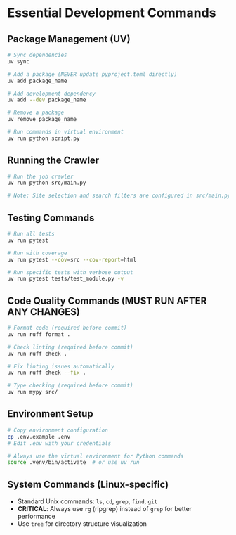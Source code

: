 # Essential Development Commands

## Package Management (UV)
```bash
# Sync dependencies
uv sync

# Add a package (NEVER update pyproject.toml directly)
uv add package_name

# Add development dependency
uv add --dev package_name

# Remove a package
uv remove package_name

# Run commands in virtual environment
uv run python script.py
```

## Running the Crawler
```bash
# Run the job crawler
uv run python src/main.py

# Note: Site selection and search filters are configured in src/main.py
```

## Testing Commands
```bash
# Run all tests
uv run pytest

# Run with coverage
uv run pytest --cov=src --cov-report=html

# Run specific tests with verbose output
uv run pytest tests/test_module.py -v
```

## Code Quality Commands (MUST RUN AFTER ANY CHANGES)
```bash
# Format code (required before commit)
uv run ruff format .

# Check linting (required before commit)
uv run ruff check .

# Fix linting issues automatically
uv run ruff check --fix .

# Type checking (required before commit)
uv run mypy src/
```

## Environment Setup
```bash
# Copy environment configuration
cp .env.example .env
# Edit .env with your credentials

# Always use the virtual environment for Python commands
source .venv/bin/activate  # or use uv run
```

## System Commands (Linux-specific)
- Standard Unix commands: `ls`, `cd`, `grep`, `find`, `git`
- **CRITICAL**: Always use `rg` (ripgrep) instead of `grep` for better performance
- Use `tree` for directory structure visualization